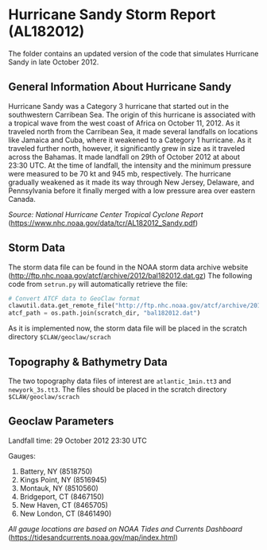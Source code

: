 # Hurricane Sandy Storm Report (AL182012)
The folder contains an updated version of the code that simulates Hurricane Sandy in late October 2012.

## General Information About Hurricane Sandy
Hurricane Sandy was a Category 3 hurricane that started out in the southwestern Carribean Sea. The origin of this hurricane is associated with a tropical wave from the west coast of Africa on October 11, 2012. As it traveled north from the Carribean Sea, it made several landfalls on locations like Jamaica and Cuba, where it weakened to a Category 1 hurricane. As it traveled further north, however, it significantly grew in size as it traveled across the Bahamas. It made landfall on 29th of October 2012 at about 23:30 UTC. At the time of landfall, the intensity and the minimum pressure were measured to be 70 kt and 945 mb, respectively. The hurricane gradually weakened as it made its way through New Jersey, Delaware, and Pennsylvania before it finally merged with a low pressure area over eastern Canada. 

*Source: National Hurricane Center Tropical Cyclone Report* (https://www.nhc.noaa.gov/data/tcr/AL182012_Sandy.pdf)

## Storm Data
The storm data file can be found in the NOAA storm data archive website (http://ftp.nhc.noaa.gov/atcf/archive/2012/bal182012.dat.gz)
The following code from ```setrun.py``` will automatically retrieve the file:
``` python
# Convert ATCF data to GeoClaw format
clawutil.data.get_remote_file("http://ftp.nhc.noaa.gov/atcf/archive/2012/bal182012.dat.gz")
atcf_path = os.path.join(scratch_dir, "bal182012.dat")
```
As it is implemented now, the storm data file will be placed in the scratch directory ```$CLAW/geoclaw/scrach```

## Topography & Bathymetry Data
The two topography data files of interest are ```atlantic_1min.tt3``` and ```newyork_3s.tt3```. The files should be placed in the scratch directory ```$CLAW/geoclaw/scrach```

## Geoclaw Parameters
Landfall time: 29 October 2012 23:30 UTC

Gauges:
  1. Battery, NY (8518750)
  2. Kings Point, NY (8516945)
  3. Montauk, NY (8510560)
  4. Bridgeport, CT (8467150)
  5. New Haven, CT (8465705)
  6. New London, CT (8461490)
  
 *All gauge locations are based on NOAA Tides and Currents Dashboard* (https://tidesandcurrents.noaa.gov/map/index.html)
